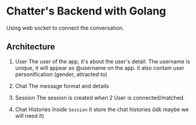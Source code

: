 
# Chatter's Backend with Golang

Using web socket to connect the conversation.

## Architecture

1. User
  The user of the app, it's about the user's detail. The username is unique, it will appear as @username on the app. it also contain user personification (gender, attracted to)

2. Chat
  The message format and details

3. Session
  The session is created when 2 User is connected/matched.

4. Chat Histories
  Inside `Session` it store the chat histories (idk maybe we will need it)
